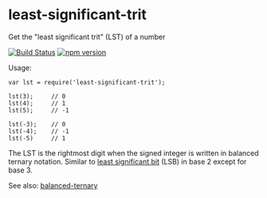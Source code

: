 # least-significant-trit

Get the "least significant trit" (LST) of a number

[![Build Status](https://travis-ci.org/thirdcoder/lst.svg?branch=master)](https://travis-ci.org/thirdcoder/lst)
[![npm version](https://badge.fury.io/js/least-significant-trit.svg)](https://www.npmjs.com/package/least-significant-trit)

Usage:

    var lst = require('least-significant-trit');

    lst(3);     // 0
    lst(4);     // 1
    lst(5);     // -1

    lst(-3);    // 0
    lst(-4);    // -1
    lst(-5)     // 1

The LST is the rightmost digit when the signed integer is written in balanced ternary notation.
Similar to [least significant bit](https://en.wikipedia.org/wiki/Least_significant_bit) (LSB)
in base 2 except for base 3.

See also: [balanced-ternary](https://github.com/thirdcoder/balanced-ternary)
